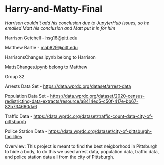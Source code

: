 # Harry-and-Matty-Final
*Harrison couldn't add his conclusion due to JupyterHub Issues, so he emailed Matt his conclusion and Matt put it in for him*

Harrison Getchell - hsg16@pitt.edu

Matthew Bartie - mab829@pitt.edu

HarrisonsChanges.ipynb belong to Harrison

MattsChanges.ipynb belong to Matthew

Group 32

Arrests Data Set - https://data.wprdc.org/dataset/arrest-data

Population Data Set - https://data.wprdc.org/dataset/2020-census-redistricting-data-extracts/resource/a8414ed5-c50f-417e-bb67-82b734660da6

Traffic Data - https://data.wprdc.org/dataset/traffic-count-data-city-of-pittsburgh

Police Station Data - https://data.wprdc.org/dataset/city-of-pittsburgh-facilities

Overview: This project is meant to find the best neigborhood in Pittsburgh to hide a body, to do this we used arrest data, population data, traffic data, and police station data all from the city of Pittsburgh. 
